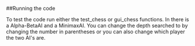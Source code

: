 ##Running the code

To test the code run either the test_chess or gui_chess functions. In there is a Alpha-BetaAI and a MinimaxAI. You can change the depth 
searched to by changing the number in parentheses or you can also change which player the two AI's are. 